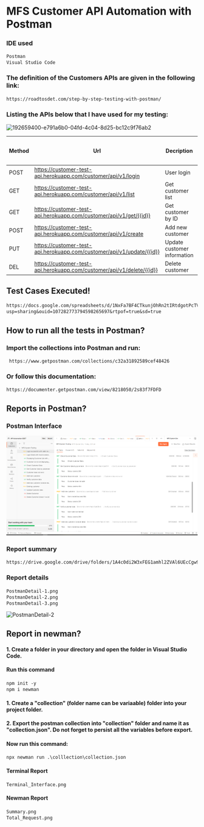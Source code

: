 # MFS Customer API Automation with Postman
### IDE used
    Postman
    Visual Studio Code
### The definition of the Customers APIs are given in the following link:
    https://roadtosdet.com/step-by-step-testing-with-postman/

### Listing the APIs below that I have used for my testing:
![192659400-e791a6b0-04fd-4c04-8d25-bc12c9f76ab2](https://user-images.githubusercontent.com/48391584/192659689-5d5f6db4-b134-4449-be96-da45d5fdfa76.png)


|Method|                        Url	                                    | Decription	|Sample Valid Request Body|
|------|-------------------------------------------------------------------|--------------|------------------------|
| POST |https://customer-test-api.herokuapp.com/customer/api/v1/login      |User login |  JSON     |
| GET  |https://customer-test-api.herokuapp.com/customer/api/v1/list       |Get customer list |	 VOID  |
| GET  |https://customer-test-api.herokuapp.com/customer/api/v1/get/{{id}} |Get customer by ID | VOID   |
| POST |https://customer-test-api.herokuapp.com/customer/api/v1/create	|  Add new customer | JSON    |
| PUT  |https://customer-test-api.herokuapp.com/customer/api/v1/update/{{id}} |  Update customer information | JSON   |
| DEL  |https://customer-test-api.herokuapp.com/customer/api/v1/delete/{{id}} |Delete customer | VOID   |

## Test Cases Executed!

    https://docs.google.com/spreadsheets/d/1NxFa7BF4CTkunjOhRn2tIRtdgotPcTV5/edit?usp=sharing&ouid=107282773794598265697&rtpof=true&sd=true

## How to run all the tests in Postman?
### Import the collections into Postman and run:
     https://www.getpostman.com/collections/c32a31892589cef48426
### Or follow this documentation:
    https://documenter.getpostman.com/view/8218050/2s83f7FDFD
## Reports in Postman?
### Postman Interface
![PostmanDetail-1](https://github.com/Foysal061/MFS-API-Automation/blob/main/images/PostmanDetail-2.png)
    
### Report summary
    https://drive.google.com/drive/folders/1A4c0di2W3xFEG1amhl2ZVAl6UEcCgw94
### Report details
    PostmanDetail-1.png
    PostmanDetail-2.png
    PostmanDetail-3.png

![PostmanDetail-2](https://user-images.githubusercontent.com/48391584/192659947-0d4ee53a-db62-44db-98c7-ddad2068f2aa.png)

## Report in newman?
#### 1. Create a folder in your directory and open the folder in Visual Studio Code.
#### Run this command
    npm init -y
    npm i newman
#### 1. Create a "collection" (folder name can be variaable) folder into your project folder.
#### 2. Export the postman collection into "collection" folder and name it as "collection.json". Do not forget to persist all the variables before export.
#### Now run this command:
    npx newman run .\colllection\collection.json
#### Terminal Report
    Terminal_Interface.png
#### Newman Report
    Summary.png
    Total_Request.png

